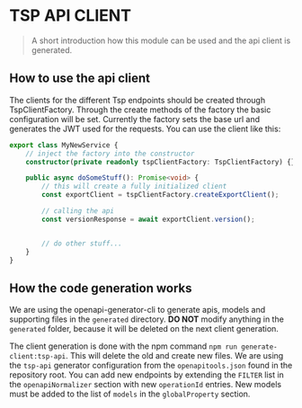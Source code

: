 # TSP API CLIENT

> A short introduction how this module can be used and the api client is generated.

## How to use the api client

The clients for the different Tsp endpoints should be created through TspClientFactory.
Through the create methods of the factory the basic configuration will be set. Currently the
factory sets the base url and generates the JWT used for the requests. You can use the client
like this:

```typescript
export class MyNewService {
    // inject the factory into the constructor
    constructor(private readonly tspClientFactory: TspClientFactory) {}

    public async doSomeStuff(): Promise<void> {
        // this will create a fully initialized client
        const exportClient = tspClientFactory.createExportClient();

        // calling the api
        const versionResponse = await exportClient.version();


        // do other stuff...
    }
}
```

## How the code generation works

We are using the openapi-generator-cli to generate apis, models and supporting files in the
`generated` directory. **DO NOT** modify anything in the `generated` folder, because it will
be deleted on the next client generation.

The client generation is done with the npm command `npm run generate-client:tsp-api`. This
will delete the old and create new files. We are using the `tsp-api` generator configuration 
from the `openapitools.json` found in the repository root. You can add new endpoints by
extending the `FILTER` list in the `openapiNormalizer` section with new `operationId` entries.
New models must be added to the list of `models` in the `globalProperty` section.

